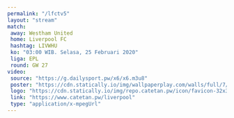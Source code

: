 ```yaml
---
permalink: "/lfctv5"
layout: "stream"
match:
 away: Westham United
 home: Liverpool FC
 hashtag: LIVWHU
 ko: "03:00 WIB. Selasa, 25 Februari 2020"
 liga: EPL
 round: GW 27
video:
 source: "https://g.dailysport.pw/x6/x6.m3u8"
 poster: "https://cdn.statically.io/img/wallpaperplay.com/walls/full/7/1/1/324254.jpg?w=720&quality=60&format=webp"
 logo: "https://cdn.statically.io/img/repo.catetan.pw/icon/favicon-32x32.png"
 link: "https://www.catetan.pw/liverpool"
 type: "application/x-mpegUrl"
---
```

